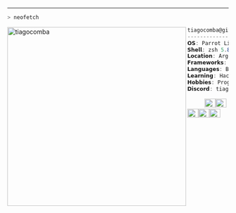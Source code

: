 ---

  


  ```zsh
> neofetch
```

<img align="left" src="https://media.giphy.com/media/MM0Jrc8BHKx3y/giphy.gif?cid=790b76119bvh3b8ith5p4qy5zzad0hbkwd2qrrp0eafp16hg&ep=v1_gifs_search&rid=giphy.gif&ct=g" alt="tiagocomba" width="407"/> 


```csharp
tiagocomba@github
-------------------------
𝗢𝗦: Parrot Linux x86_64.
𝗦𝗵𝗲𝗹𝗹: zsh 5.8.
𝗟𝗼𝗰𝗮𝘁𝗶𝗼𝗻: Argentina,Cba.
𝗙𝗿𝗮𝗺𝗲𝘄𝗼𝗿𝗸𝘀: Codeigniter,React.
𝗟𝗮𝗻𝗴𝘂𝗮𝗴𝗲𝘀: Bash, Python
𝗟𝗲𝗮𝗿𝗻𝗶𝗻𝗴: Hackin etico.
𝗛𝗼𝗯𝗯𝗶𝗲𝘀: Program, Chalistenic, Draw, Read.
𝗗𝗶𝘀𝗰𝗼𝗿𝗱: tiago.dev#9196
```
<p align="left">
  &nbsp; &nbsp; &nbsp; &nbsp; &nbsp;
  <img alt="#474342" src="https://via.placeholder.com/15/020122/000000?text=+" width="25" height="20" /><img alt="#fbedf6" src="https://via.placeholder.com/15/FF521B/000000?text=+" width="25" height="20" /><img alt="#c9594d" src="https://via.placeholder.com/15/FC9E4F/000000?text=+" width="25" height="20" /><img alt="#f8b9b2" src="https://via.placeholder.com/15/EDD382/000000?text=+" width="25" height="20" /><img alt="#ae9c9d" src="https://via.placeholder.com/15/F2F3AE/000000?text=+" width="25" height="20" />
</p>

